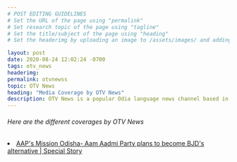 ```yaml
---
# POST EDITING GUIDELINES
# Set the URL of the page using "permalink"
# Set research topic of the page using "tagline"
# Set the title/subject of the page using "heading"
# Set the headerimg by uploading an image to /assets/images/ and adding the URL to "headerimg"

layout: post
date: 2020-08-24 12:02:24 -0700
tags: otv_news
headerimg:
permalink: otvnewss
topic: OTV News
heading: "Media Coverage by OTV News"
description: OTV News is a popular Odia language news channel based in Odisha, India, that delivers round-the-clock news coverage of local and national news, politics, sports, entertainment, and more."
---
```

<!-- Project Details and Additional Info -->
<div class="container">
    <h6>Here are the different coverages by OTV News</h6>
<li> <a href="https://youtu.be/q1RMYmzIOCo">AAP's Mission Odisha- Aam Aadmi Party plans to become BJD's alternative | Special Story</a></li>
</div>
